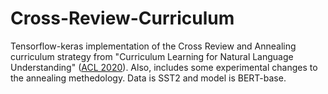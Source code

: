 # Cross-Review-Curriculum
Tensorflow-keras implementation of the Cross Review and Annealing curriculum strategy from "Curriculum Learning for Natural Language Understanding" ([ACL 2020](https://www.aclweb.org/anthology/2020.acl-main.542.pdf)). Also, includes some experimental changes to the annealing methedology. Data is SST2 and model is BERT-base.
